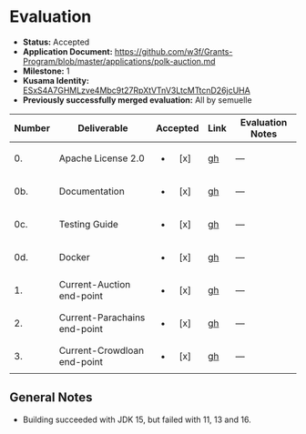 # Evaluation

- **Status:** Accepted
- **Application Document:**  https://github.com/w3f/Grants-Program/blob/master/applications/polk-auction.md
- **Milestone:** 1
- **Kusama Identity:** [ESxS4A7GHMLzve4Mbc9t27RpXtVTnV3LtcMTtcnD26jcUHA](https://polkascan.io/pre/kusama/account/ESxS4A7GHMLzve4Mbc9t27RpXtVTnV3LtcMTtcnD26jcUHA)
- **Previously successfully merged evaluation:** All by semuelle

| Number | Deliverable | Accepted | Link | Evaluation Notes |
| ------ | ----------- | :------: | ---- |----------------- |
| 0. | Apache License 2.0 | <ul><li>[x] </li></ul> | [gh](https://github.com/CrommVardek/polk-auction-core/blob/834a452459712b10a8113200eafbf9d232ca22be/LICENSE) | — |
| 0b. | Documentation | <ul><li>[x] </li></ul> | [gh](https://github.com/CrommVardek/polk-auction-core/blob/834a452459712b10a8113200eafbf9d232ca22be/README.md) | —
| 0c. | Testing Guide | <ul><li>[x] </li></ul> | [gh](https://github.com/CrommVardek/polk-auction-core/blob/834a452459712b10a8113200eafbf9d232ca22be/README.md#Tests) | — |
| 0d. | Docker | <ul><li>[x] </li></ul> | [gh](https://github.com/CrommVardek/polk-auction-core/blob/834a452459712b10a8113200eafbf9d232ca22be/Dockerfile) | — |
| 1. | Current-Auction end-point | <ul><li>[x] </li></ul> | [gh](https://github.com/CrommVardek/polk-auction-core/blob/834a452459712b10a8113200eafbf9d232ca22be/src/main/polkauction/core/route/AuctionRouting.kt) | —  |  
| 2. | Current-Parachains end-point | <ul><li>[x] </li></ul> | [gh](https://github.com/CrommVardek/polk-auction-core/blob/834a452459712b10a8113200eafbf9d232ca22be/src/main/polkauction/core/route/ParachainRouting.kt) | — |  
| 3. | Current-Crowdloan end-point | <ul><li>[x] </li></ul> | [gh](https://github.com/CrommVardek/polk-auction-core/blob/834a452459712b10a8113200eafbf9d232ca22be/src/main/polkauction/core/route/CrowdloanRouting.kt) | — |


## General Notes

- Building succeeded with JDK 15, but failed with 11, 13 and 16.
